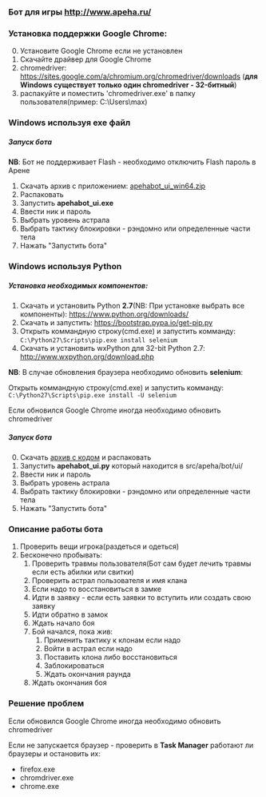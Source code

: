 ### Бот для игры http://www.apeha.ru/

### Установка поддержки Google Chrome:
0. Установите Google Chrome если не установлен
1. Скачайте драйвер для Google Chrome
 1. chromedriver: https://sites.google.com/a/chromium.org/chromedriver/downloads (**для Windows существует только один chromedriver - 32-битный**)
 2. распакуйте и поместить 'chromedriver.exe' в папку пользователя(пример: C:\Users\max)

### Windows используя exe файл
##### Запуск бота
**NB**: Бот не поддерживает Flash - необходимо отключить Flash пароль в Арене

1. Скачать архив с приложением: [apehabot_ui_win64.zip](/build/apehabot_ui_win64.zip)
2. Распаковать
3. Запустить **apehabot_ui.exe**
4. Ввести ник и пароль
5. Выбрать уровень астрала
6. Выбрать тактику блокировки - рэндомно или определенные части тела
7. Нажать "Запустить бота"

### Windows используя Python
##### Установка необходимых компонентов:
1. Скачать и установить Python **2.7**(NB: При установке выбрать все компоненты):
https://www.python.org/downloads/
2. Скачать и запустить:
https://bootstrap.pypa.io/get-pip.py
3. Открыть коммандную строку(cmd.exe) и запустить комманду:
`C:\Python27\Scripts\pip.exe install selenium`
4. Скачать и установить wxPython для 32-bit Python 2.7:
http://www.wxpython.org/download.php

**NB**:
В случае обновления браузера необходимо обновить **selenium**:

Открыть коммандную строку(cmd.exe) и запустить комманду:
`C:\Python27\Scripts\pip.exe install -U selenium`

Если обновился Google Chrome иногда необходимо обновить chromedriver

##### Запуск бота

0. Скачать [архив с кодом](https://github.com/kirillstrelkov/apeha-bot/archive/master.zip) и распаковать
1. Запустить **apehabot_ui.py** который находится в src/apeha/bot/ui/
2. Ввести ник и пароль
3. Выбрать уровень астрала
4. Выбрать тактику блокировки - рэндомно или определенные части тела
5. Нажать "Запустить бота"

### Описание работы бота

1. Проверить вещи игрока(раздеться и одеться)
2. Бесконечно пробывать:
    1. Проверить травмы пользователя(Бот сам будет лечить травмы если есть абилки или свитки)
    2. Проверить астрал пользователя и имя клана
    3. Если надо то восстановиться в замке
    4. Идти в заявку - если есть заявки то вступить или создать свою заявку
    5. Идти обратно в замок
    6. Ждать начало боя
    7. Бой начался, пока жив:
        1. Применить тактику к клонам если надо
        2. Войти в астрал если надо
        3. Поставить клона либо восстановиться
        4. Заблокироваться
        5. Ждать окончания раунда
    8. Ждать окончания боя

### Решение проблем
Если обновился Google Chrome иногда необходимо обновить chromedriver

Если не запускается браузер - проверить в **Task Manager** работают ли браузеры и остановить их:
* firefox.exe
* chromdriver.exe
* chrome.exe
